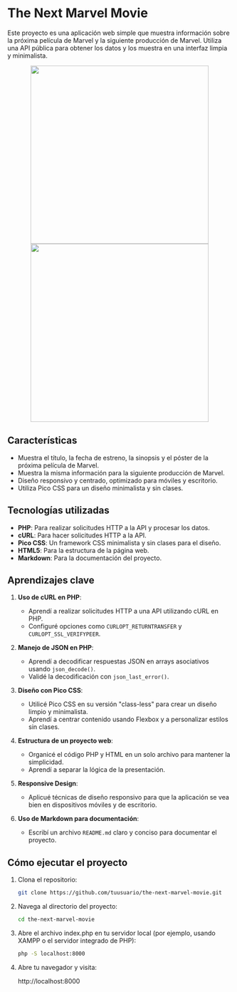# The Next Marvel Movie

Este proyecto es una aplicación web simple que muestra información sobre la próxima película de Marvel y la siguiente producción de Marvel. Utiliza una API pública para obtener los datos y los muestra en una interfaz limpia y minimalista.

<div align="center">
  <img src="https://i.imgur.com/ibxxQw3.jpeg" width="400">
</div>

<div align="center">
  <img src="https://i.imgur.com/QzP5kiJ.jpeg" width="400">
</div>


## Características

- Muestra el título, la fecha de estreno, la sinopsis y el póster de la próxima película de Marvel.
- Muestra la misma información para la siguiente producción de Marvel.
- Diseño responsivo y centrado, optimizado para móviles y escritorio.
- Utiliza Pico CSS para un diseño minimalista y sin clases.

## Tecnologías utilizadas

- **PHP**: Para realizar solicitudes HTTP a la API y procesar los datos.
- **cURL**: Para hacer solicitudes HTTP a la API.
- **Pico CSS**: Un framework CSS minimalista y sin clases para el diseño.
- **HTML5**: Para la estructura de la página web.
- **Markdown**: Para la documentación del proyecto.

## Aprendizajes clave

1. **Uso de cURL en PHP**:
   - Aprendí a realizar solicitudes HTTP a una API utilizando cURL en PHP.
   - Configuré opciones como `CURLOPT_RETURNTRANSFER` y `CURLOPT_SSL_VERIFYPEER`.

2. **Manejo de JSON en PHP**:
   - Aprendí a decodificar respuestas JSON en arrays asociativos usando `json_decode()`.
   - Validé la decodificación con `json_last_error()`.

3. **Diseño con Pico CSS**:
   - Utilicé Pico CSS en su versión "class-less" para crear un diseño limpio y minimalista.
   - Aprendí a centrar contenido usando Flexbox y a personalizar estilos sin clases.

4. **Estructura de un proyecto web**:
   - Organicé el código PHP y HTML en un solo archivo para mantener la simplicidad.
   - Aprendí a separar la lógica de la presentación.

5. **Responsive Design**:
   - Aplicué técnicas de diseño responsivo para que la aplicación se vea bien en dispositivos móviles y de escritorio.

6. **Uso de Markdown para documentación**:
   - Escribí un archivo `README.md` claro y conciso para documentar el proyecto.

## Cómo ejecutar el proyecto

1. Clona el repositorio:
   ```bash
   git clone https://github.com/tuusuario/the-next-marvel-movie.git
   ```

2. Navega al directorio del proyecto:

   ```bash
   cd the-next-marvel-movie
   ```

3. Abre el archivo index.php en tu servidor local (por ejemplo, usando XAMPP o el servidor integrado de PHP):

   ```bash
   php -S localhost:8000
   ```

4. Abre tu navegador y visita:

   http://localhost:8000


   
